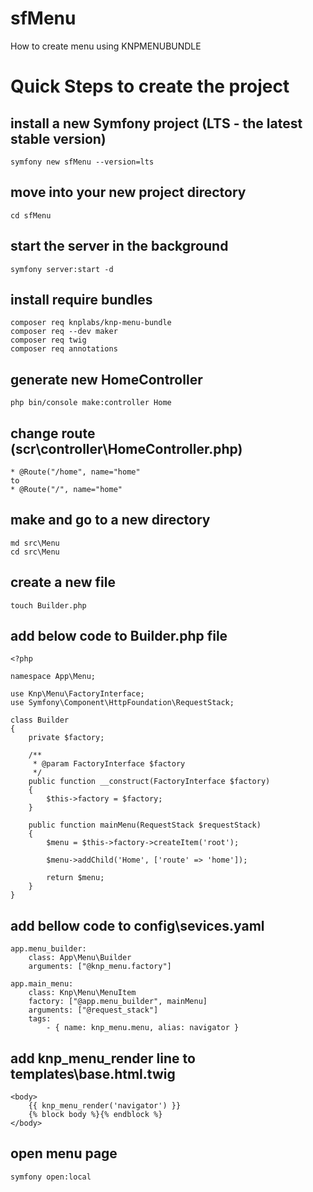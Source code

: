 # sfMenu
How to create menu using KNPMENUBUNDLE

# Quick Steps to create the project

## install a new Symfony project (LTS - the latest stable version)
    symfony new sfMenu --version=lts

## move into your new project directory
	cd sfMenu

## start the server in the background
    symfony server:start -d

## install require bundles
    composer req knplabs/knp-menu-bundle
    composer req --dev maker 
    composer req twig
    composer req annotations
	
## generate new HomeController
    php bin/console make:controller Home
	
## change route (scr\controller\HomeController.php)
    * @Route("/home", name="home"
    to 
    * @Route("/", name="home"

## make and go to a new directory
    md src\Menu 
    cd src\Menu

## create a new file 
    touch Builder.php

## add below code to Builder.php file

    <?php 

    namespace App\Menu; 

    use Knp\Menu\FactoryInterface; 
    use Symfony\Component\HttpFoundation\RequestStack; 

    class Builder 
    { 
        private $factory; 

        /** 
         * @param FactoryInterface $factory 
         */ 
        public function __construct(FactoryInterface $factory) 
        { 
            $this->factory = $factory; 
        } 

        public function mainMenu(RequestStack $requestStack) 
        { 
            $menu = $this->factory->createItem('root'); 

            $menu->addChild('Home', ['route' => 'home']);  

            return $menu; 
        } 
    }

## add bellow code to config\sevices.yaml

    app.menu_builder: 
        class: App\Menu\Builder 
        arguments: ["@knp_menu.factory"] 
 
    app.main_menu: 
        class: Knp\Menu\MenuItem 
        factory: ["@app.menu_builder", mainMenu] 
        arguments: ["@request_stack"] 
        tags: 
            - { name: knp_menu.menu, alias: navigator }

## add knp_menu_render line to templates\base.html.twig
    <body>
        {{ knp_menu_render('navigator') }}
        {% block body %}{% endblock %}
    </body>
	
## open menu page
    symfony open:local